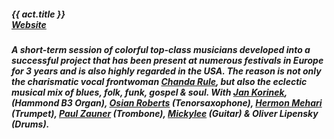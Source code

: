 ##### **{{ act.title }}** <br> <a target="_blank" rel="noopener noreferrer" href="https://www.sweetemmaband.com/">Website</a>
##### A short-term session of colorful top-class musicians developed into a successful project that has been present at numerous festivals in Europe for 3 years and is also highly regarded in the USA. The reason is not only the charismatic vocal frontwoman <a target="_blank" rel="noopener noreferrer" href="https://www.chandarule.com/">Chanda Rule</a>, but also the eclectic musical mix of blues, folk, funk, gospel & soul. With <a target="_blank" rel="noopener noreferrer" href="https://www.youtube.com/channel/UCMRmO6sYiY5avh2M6YQnoxw">Jan Korinek</a>, (Hammond B3 Organ), <a target="_blank" rel="noopener noreferrer" href="https://osianrobertsjazz.com/">Osian Roberts</a> (Tenorsaxophone), <a target="_blank" rel="noopener noreferrer" href="https://www.hermonmehari.com/">Hermon Mehari</a> (Trumpet), <a target="_blank" rel="noopener noreferrer" href="https://paul-zauner.com/">Paul Zauner</a> (Trombone), <a target="_blank" rel="noopener noreferrer" href="https://mickylee.net/">Mickylee</a> (Guitar) & Oliver Lipensky (Drums).




